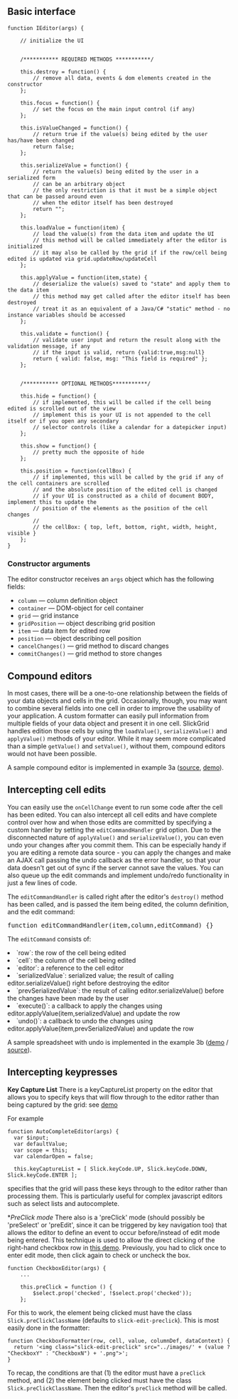 ## Basic interface

    function IEditor(args) {

        // initialize the UI


        /*********** REQUIRED METHODS ***********/

        this.destroy = function() {
            // remove all data, events & dom elements created in the constructor
        };

        this.focus = function() {
            // set the focus on the main input control (if any)
        };

        this.isValueChanged = function() {
            // return true if the value(s) being edited by the user has/have been changed
            return false;
        };

        this.serializeValue = function() {
            // return the value(s) being edited by the user in a serialized form
            // can be an arbitrary object
            // the only restriction is that it must be a simple object that can be passed around even
            // when the editor itself has been destroyed
            return "";
        };

        this.loadValue = function(item) {
            // load the value(s) from the data item and update the UI
            // this method will be called immediately after the editor is initialized
            // it may also be called by the grid if if the row/cell being edited is updated via grid.updateRow/updateCell
        };

        this.applyValue = function(item,state) {
            // deserialize the value(s) saved to "state" and apply them to the data item
            // this method may get called after the editor itself has been destroyed
            // treat it as an equivalent of a Java/C# "static" method - no instance variables should be accessed
        };

        this.validate = function() {
            // validate user input and return the result along with the validation message, if any
            // if the input is valid, return {valid:true,msg:null}
            return { valid: false, msg: "This field is required" };        
        };


        /*********** OPTIONAL METHODS***********/

        this.hide = function() {
            // if implemented, this will be called if the cell being edited is scrolled out of the view
            // implement this is your UI is not appended to the cell itself or if you open any secondary
            // selector controls (like a calendar for a datepicker input)
        };

        this.show = function() {
            // pretty much the opposite of hide
        };

        this.position = function(cellBox) {
            // if implemented, this will be called by the grid if any of the cell containers are scrolled
            // and the absolute position of the edited cell is changed
            // if your UI is constructed as a child of document BODY, implement this to update the
            // position of the elements as the position of the cell changes
            // 
            // the cellBox: { top, left, bottom, right, width, height, visible }
        };
    }


### Constructor arguments
The editor constructor receives an `args` object which has the following fields:
* `column` &mdash; column definition object
* `container` &mdash; DOM-object for cell container
* `grid` &mdash; grid instance
* `gridPosition` &mdash; object describing grid position 
* `item` &mdash; data item for edited row
* `position` &mdash; object describing cell position 
* `cancelChanges()` &mdash; grid method to discard changes
* `commitChanges()` &mdash; grid method to store changes

## Compound editors
In most cases, there will be a one-to-one relationship between the fields of your data objects and cells in the grid.
Occasionally, though, you may want to combine several fields into one cell in order to improve the usability of your application.  A custom formatter can easily pull information from multiple fields of your data object and present it in one cell.  SlickGrid handles edition those cells by using the `loadValue()`, `serializeValue()` and `applyValue()` methods of your editor.  While it may seem more complicated than a simple `getValue()` and `setValue()`, without them, compound editors would not have been possible.

A sample compound editor is implemented in example 3a ([source](http://github.com/6pac/SlickGrid/blob/master/examples/example3a-compound-editors.html), [demo](http://6pac.github.com/SlickGrid/examples/example3a-compound-editors.html)).

## Intercepting cell edits
You can easily use the `onCellChange` event to run some code after the cell has been edited.  You can also intercept all cell edits and have complete control over how and when those edits are committed by specifying a custom handler by setting the `editCommandHandler` grid option.  Due to the disconnected nature of `applyValue()` and `serializeValue()`, you can even undo your changes after you commit them.  This can be especially handy if you are editing a remote data source - you can apply the changes and make an AJAX call passing the undo callback as the error handler, so that your data doesn't get out of sync if the server cannot save the values.  You can also queue up the edit commands and implement undo/redo functionality in just a few lines of code.

The `editCommandHandler` is called right after the editor's `destroy()` method has been called, and is passed the item being edited, the column definition, and the edit command:
<pre>function editCommandHandler(item,column,editCommand) {}</pre>

The `editCommand` consists of:
<li>`row`:  the row of the cell being edited
<li>`cell`:  the column of the cell being edited
<li>`editor`:  a reference to the cell editor
<li>`serializedValue`:  serialized value; the result of calling editor.serializeValue() right before destroying the editor
<li>`prevSerializedValue`:  the result of calling editor.serializeValue() before the changes have been made by the user
<li>`execute()`:  a callback to apply the changes using editor.applyValue(item,serializedValue) and update the row
<li>`undo()`:  a callback to undo the changes using editor.applyValue(item,prevSerializedValue) and update the row

A sample spreadsheet with undo is implemented in the example 3b ([demo](http://6pac.github.com/SlickGrid/examples/example3b-editing-with-undo.html) / [source](http://github.com/6pac/SlickGrid/blob/master/examples/example3b-editing-with-undo.html)).

## Intercepting keypresses
**Key Capture List**
There is a keyCaptureList property on the editor that allows you to specify keys that will flow through to the editor rather than being captured by the grid: see [demo](6pac.github.io/SlickGrid/examples/example-autocomplete-editor.html)

For example

    function AutoCompleteEditor(args) {
      var $input;
      var defaultValue;
      var scope = this;
      var calendarOpen = false;
      
      this.keyCaptureList = [ Slick.keyCode.UP, Slick.keyCode.DOWN, Slick.keyCode.ENTER ];

specifies that the grid will pass these keys through to the editor rather than processing them. This is particularly useful for complex javascript editors such as select lists and autocomplete.

**PreClick mode*
There also is a 'preClick' mode (should possibly be 'preSelect' or 'preEdit', since it can be triggered by key navigation too) that allows the editor to define an event to occur before/instead of edit mode being entered. This technique is used to allow the direct clicking of the right-hand checkbox row in [this demo](6pac.github.io/SlickGrid/examples/example4-model.html). 
Previously, you had to click once to enter edit mode, then click again to check or uncheck the box.

    function CheckboxEditor(args) {
        ...
    
        this.preClick = function () {
            $select.prop('checked', !$select.prop('checked'));
        };

For this to work, the element being clicked must have the class ```Slick.preClickClassName``` (defaults to ```slick-edit-preclick```). This is most easily done in the formatter:

    function CheckboxFormatter(row, cell, value, columnDef, dataContext) {
      return '<img class="slick-edit-preclick" src="../images/' + (value ? "CheckboxY" : "CheckboxN") + '.png">';
    }

To recap, the conditions are that (1) the editor must have a ```preClick``` method, and (2) the element being clicked must have the class ```Slick.preClickClassName```. Then the editor's ```preClick``` method will be called.
